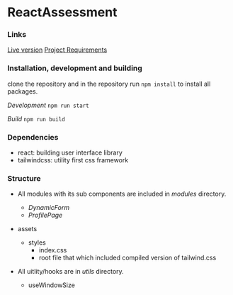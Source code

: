 # ReactAssessment

### Links

[Live version](https://iserifith.github.io/ReactAssestment/)
[Project Requirements](https://gist.github.com/yamanaltereh/276fa3f760b436206fb69a4044555254)

### Installation, development and building

clone the repository and in the repository run
`npm install` to install all packages.

_Development_ `npm run start`

_Build_ `npm run build`

### Dependencies

- react: building user interface library
- tailwindcss: utility first css framework

### Structure

- All modules with its sub components are included in _modules_ directory.

  - _DynamicForm_
  - _ProfilePage_

- assets

  - styles
    - index.css
    - root file that which included compiled version of tailwind.css

- All uitlity/hooks are in _utils_ directory.

  - useWindowSize
